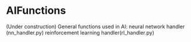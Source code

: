 # AIFunctions
(Under construction)
General functions used in AI:
  neural network handler (nn_handler.py)
  reinforcement learning handler(rl_handler.py)
